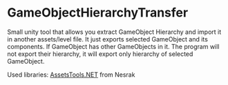 # GameObjectHierarchyTransfer
Small unity tool that allows you extract GameObject Hierarchy and import it in another assets/level file. It just exports selected GameObject and its components. If GameObject has other GameObjects in it. The program will not export their hierarchy, it will export only hierarchy of selected GameObject.

Used libraries:
[AssetsTools.NET](https://github.com/nesrak1/AssetsTools.NET/tree/main) from Nesrak
